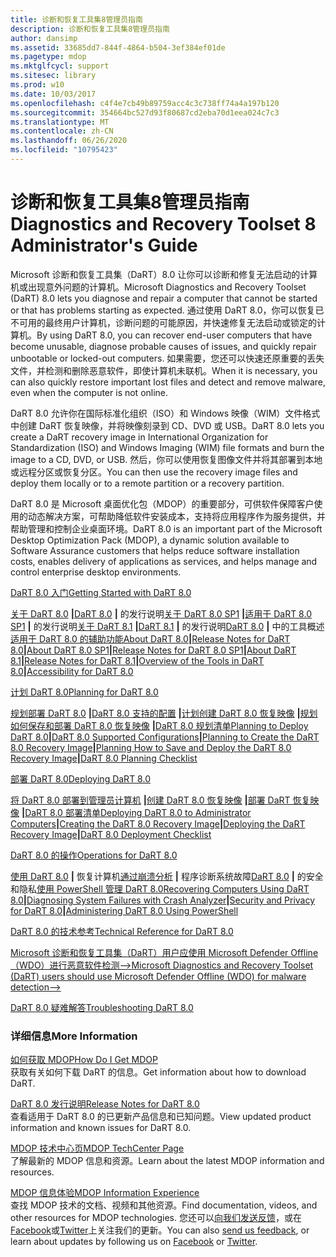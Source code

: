 ```yaml
---
title: 诊断和恢复工具集8管理员指南
description: 诊断和恢复工具集8管理员指南
author: dansimp
ms.assetid: 33685dd7-844f-4864-b504-3ef384ef01de
ms.pagetype: mdop
ms.mktglfcycl: support
ms.sitesec: library
ms.prod: w10
ms.date: 10/03/2017
ms.openlocfilehash: c4f4e7cb49b89759acc4c3c738ff74a4a197b120
ms.sourcegitcommit: 354664bc527d93f80687cd2eba70d1eea024c7c3
ms.translationtype: MT
ms.contentlocale: zh-CN
ms.lasthandoff: 06/26/2020
ms.locfileid: "10795423"
---
```

# <span data-ttu-id="b878b-103">诊断和恢复工具集8管理员指南</span><span class="sxs-lookup"><span data-stu-id="b878b-103">Diagnostics and Recovery Toolset 8 Administrator's Guide</span></span>


<span data-ttu-id="b878b-104">Microsoft 诊断和恢复工具集（DaRT）8.0 让你可以诊断和修复无法启动的计算机或出现意外问题的计算机。</span><span class="sxs-lookup"><span data-stu-id="b878b-104">Microsoft Diagnostics and Recovery Toolset (DaRT) 8.0 lets you diagnose and repair a computer that cannot be started or that has problems starting as expected.</span></span> <span data-ttu-id="b878b-105">通过使用 DaRT 8.0，你可以恢复已不可用的最终用户计算机，诊断问题的可能原因，并快速修复无法启动或锁定的计算机。</span><span class="sxs-lookup"><span data-stu-id="b878b-105">By using DaRT 8.0, you can recover end-user computers that have become unusable, diagnose probable causes of issues, and quickly repair unbootable or locked-out computers.</span></span> <span data-ttu-id="b878b-106">如果需要，您还可以快速还原重要的丢失文件，并检测和删除恶意软件，即使计算机未联机。</span><span class="sxs-lookup"><span data-stu-id="b878b-106">When it is necessary, you can also quickly restore important lost files and detect and remove malware, even when the computer is not online.</span></span>

<span data-ttu-id="b878b-107">DaRT 8.0 允许你在国际标准化组织（ISO）和 Windows 映像（WIM）文件格式中创建 DaRT 恢复映像，并将映像刻录到 CD、DVD 或 USB。</span><span class="sxs-lookup"><span data-stu-id="b878b-107">DaRT 8.0 lets you create a DaRT recovery image in International Organization for Standardization (ISO) and Windows Imaging (WIM) file formats and burn the image to a CD, DVD, or USB.</span></span> <span data-ttu-id="b878b-108">然后，你可以使用恢复图像文件并将其部署到本地或远程分区或恢复分区。</span><span class="sxs-lookup"><span data-stu-id="b878b-108">You can then use the recovery image files and deploy them locally or to a remote partition or a recovery partition.</span></span>

<span data-ttu-id="b878b-109">DaRT 8.0 是 Microsoft 桌面优化包（MDOP）的重要部分，可供软件保障客户使用的动态解决方案，可帮助降低软件安装成本，支持将应用程序作为服务提供，并帮助管理和控制企业桌面环境。</span><span class="sxs-lookup"><span data-stu-id="b878b-109">DaRT 8.0 is an important part of the Microsoft Desktop Optimization Pack (MDOP), a dynamic solution available to Software Assurance customers that helps reduce software installation costs, enables delivery of applications as services, and helps manage and control enterprise desktop environments.</span></span>

<a href="" id="getting-started-with-dart-8-0"></a>[<span data-ttu-id="b878b-110">DaRT 8.0 入门</span><span class="sxs-lookup"><span data-stu-id="b878b-110">Getting Started with DaRT 8.0</span></span>](getting-started-with-dart-80-dart-8.md)  

<span data-ttu-id="b878b-111">[关于 DaRT 8.0](about-dart-80-dart-8.md) **|**[DaRT 8.0](release-notes-for-dart-80--dart-8.md) **|** 的发行说明[关于 DaRT 8.0 SP1](about-dart-80-sp1.md) **|**[适用于 DaRT 8.0 SP1](release-notes-for-dart-80-sp1.md) **|** 的发行说明[关于 DaRT 8.1](about-dart-81.md) **|**[DaRT 8.1](release-notes-for-dart-81.md) **|** 的发行说明[DaRT 8.0](overview-of-the-tools-in-dart-80-dart-8.md) **|** 中的工具概述[适用于 DaRT 8.0 的辅助功能](accessibility-for-dart-80-dart-8.md)</span><span class="sxs-lookup"><span data-stu-id="b878b-111">[About DaRT 8.0](about-dart-80-dart-8.md)**|**[Release Notes for DaRT 8.0](release-notes-for-dart-80--dart-8.md)**|**[About DaRT 8.0 SP1](about-dart-80-sp1.md)**|**[Release Notes for DaRT 8.0 SP1](release-notes-for-dart-80-sp1.md)**|**[About DaRT 8.1](about-dart-81.md)**|**[Release Notes for DaRT 8.1](release-notes-for-dart-81.md)**|**[Overview of the Tools in DaRT 8.0](overview-of-the-tools-in-dart-80-dart-8.md)**|**[Accessibility for DaRT 8.0](accessibility-for-dart-80-dart-8.md)</span></span>

<a href="" id="planning-for-dart-8-0"></a>[<span data-ttu-id="b878b-112">计划 DaRT 8.0</span><span class="sxs-lookup"><span data-stu-id="b878b-112">Planning for DaRT 8.0</span></span>](planning-for-dart-80-dart-8.md)  

<span data-ttu-id="b878b-113">[规划部署 DaRT 8.0](planning-to-deploy-dart-80-dart-8.md) **|**[DaRT 8.0 支持的配置](dart-80-supported-configurations-dart-8.md) **|**[计划创建 DaRT 8.0 恢复映像](planning-to-create-the-dart-80-recovery-image-dart-8.md) **|**[规划如何保存和部署 DaRT 8.0 恢复映像](planning-how-to-save-and-deploy-the-dart-80-recovery-image-dart-8.md) **|**[DaRT 8.0 规划清单](dart-80-planning-checklist-dart-8.md)</span><span class="sxs-lookup"><span data-stu-id="b878b-113">[Planning to Deploy DaRT 8.0](planning-to-deploy-dart-80-dart-8.md)**|**[DaRT 8.0 Supported Configurations](dart-80-supported-configurations-dart-8.md)**|**[Planning to Create the DaRT 8.0 Recovery Image](planning-to-create-the-dart-80-recovery-image-dart-8.md)**|**[Planning How to Save and Deploy the DaRT 8.0 Recovery Image](planning-how-to-save-and-deploy-the-dart-80-recovery-image-dart-8.md)**|**[DaRT 8.0 Planning Checklist](dart-80-planning-checklist-dart-8.md)</span></span>

<a href="" id="deploying-dart-8-0"></a>[<span data-ttu-id="b878b-114">部署 DaRT 8.0</span><span class="sxs-lookup"><span data-stu-id="b878b-114">Deploying DaRT 8.0</span></span>](deploying-dart-80-dart-8.md)  

<span data-ttu-id="b878b-115">[将 DaRT 8.0 部署到管理员计算机](deploying-dart-80-to-administrator-computers-dart-8.md) **|**[创建 DaRT 8.0 恢复映像](creating-the-dart-80-recovery-image-dart-8.md) **|**[部署 DaRT 恢复映像](deploying-the-dart-recovery-image-dart-8.md) **|**[DaRT 8.0 部署清单](dart-80-deployment-checklist-dart-8.md)</span><span class="sxs-lookup"><span data-stu-id="b878b-115">[Deploying DaRT 8.0 to Administrator Computers](deploying-dart-80-to-administrator-computers-dart-8.md)**|**[Creating the DaRT 8.0 Recovery Image](creating-the-dart-80-recovery-image-dart-8.md)**|**[Deploying the DaRT Recovery Image](deploying-the-dart-recovery-image-dart-8.md)**|**[DaRT 8.0 Deployment Checklist](dart-80-deployment-checklist-dart-8.md)</span></span>

<a href="" id="operations-for-dart-8-0"></a>[<span data-ttu-id="b878b-116">DaRT 8.0 的操作</span><span class="sxs-lookup"><span data-stu-id="b878b-116">Operations for DaRT 8.0</span></span>](operations-for-dart-80-dart-8.md)  

<span data-ttu-id="b878b-117">[使用 DaRT 8.0](recovering-computers-using-dart-80-dart-8.md) **|** 恢复计算机[通过崩溃分析](diagnosing-system-failures-with-crash-analyzer--dart-8.md) **|** 程序诊断系统故障[DaRT 8.0](security-and-privacy-for-dart-80-dart-8.md) **|** 的安全和隐私[使用 PowerShell 管理 DaRT 8.0](administering-dart-80-using-powershell-dart-8.md)</span><span class="sxs-lookup"><span data-stu-id="b878b-117">[Recovering Computers Using DaRT 8.0](recovering-computers-using-dart-80-dart-8.md)**|**[Diagnosing System Failures with Crash Analyzer](diagnosing-system-failures-with-crash-analyzer--dart-8.md)**|**[Security and Privacy for DaRT 8.0](security-and-privacy-for-dart-80-dart-8.md)**|**[Administering DaRT 8.0 Using PowerShell](administering-dart-80-using-powershell-dart-8.md)</span></span>

<a href="" id="technical-reference-for-dart-8-0"></a>[<span data-ttu-id="b878b-118">DaRT 8.0 的技术参考</span><span class="sxs-lookup"><span data-stu-id="b878b-118">Technical Reference for DaRT 8.0</span></span>](technical-reference-for-dart-80-new-ia.md)  

[<span data-ttu-id="b878b-119">Microsoft 诊断和恢复工具集（DaRT）用户应使用 Microsoft Defender Offline （WDO）进行恶意软件检测--></span><span class="sxs-lookup"><span data-stu-id="b878b-119">Microsoft Diagnostics and Recovery Toolset (DaRT) users should use Microsoft Defender Offline (WDO) for malware detection--></span></span>](use-windows-defender-offline-wdo-for-malware-protection-not-dart.md)

<a href="" id="troubleshooting-dart-8-0"></a>[<span data-ttu-id="b878b-120">DaRT 8.0 疑难解答</span><span class="sxs-lookup"><span data-stu-id="b878b-120">Troubleshooting DaRT 8.0</span></span>](troubleshooting-dart-80-dart-8.md)  

### <span data-ttu-id="b878b-121">详细信息</span><span class="sxs-lookup"><span data-stu-id="b878b-121">More Information</span></span>

<a href="" id="how-do-i-get-mdop"></a>[<span data-ttu-id="b878b-122">如何获取 MDOP</span><span class="sxs-lookup"><span data-stu-id="b878b-122">How Do I Get MDOP</span></span>](https://go.microsoft.com/fwlink/?LinkId=322049)  
<span data-ttu-id="b878b-123">获取有关如何下载 DaRT 的信息。</span><span class="sxs-lookup"><span data-stu-id="b878b-123">Get information about how to download DaRT.</span></span>

<a href="" id="release-notes-for-dart-8-0"></a>[<span data-ttu-id="b878b-124">DaRT 8.0 发行说明</span><span class="sxs-lookup"><span data-stu-id="b878b-124">Release Notes for DaRT 8.0</span></span>](release-notes-for-dart-80--dart-8.md)  
<span data-ttu-id="b878b-125">查看适用于 DaRT 8.0 的已更新产品信息和已知问题。</span><span class="sxs-lookup"><span data-stu-id="b878b-125">View updated product information and known issues for DaRT 8.0.</span></span>

<a href="" id="mdop-techcenter-page"></a>[<span data-ttu-id="b878b-126">MDOP 技术中心页</span><span class="sxs-lookup"><span data-stu-id="b878b-126">MDOP TechCenter Page</span></span>](https://go.microsoft.com/fwlink/p/?LinkId=225286)  
<span data-ttu-id="b878b-127">了解最新的 MDOP 信息和资源。</span><span class="sxs-lookup"><span data-stu-id="b878b-127">Learn about the latest MDOP information and resources.</span></span>

<a href="" id="mdop-information-experience"></a>[<span data-ttu-id="b878b-128">MDOP 信息体验</span><span class="sxs-lookup"><span data-stu-id="b878b-128">MDOP Information Experience</span></span>](https://go.microsoft.com/fwlink/p/?LinkId=236032)  
<span data-ttu-id="b878b-129">查找 MDOP 技术的文档、视频和其他资源。</span><span class="sxs-lookup"><span data-stu-id="b878b-129">Find documentation, videos, and other resources for MDOP technologies.</span></span> <span data-ttu-id="b878b-130">您还可以[向我们发送反馈](mailto:MDOPDocs@microsoft.com)，或在[Facebook](https://go.microsoft.com/fwlink/p/?LinkId=242445)或[Twitter](https://go.microsoft.com/fwlink/p/?LinkId=242447)上关注我们的更新。</span><span class="sxs-lookup"><span data-stu-id="b878b-130">You can also [send us feedback](mailto:MDOPDocs@microsoft.com), or learn about updates by following us on [Facebook](https://go.microsoft.com/fwlink/p/?LinkId=242445) or [Twitter](https://go.microsoft.com/fwlink/p/?LinkId=242447).</span></span>

 

 





